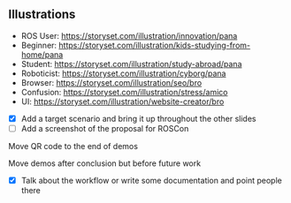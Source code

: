 ## Illustrations

- ROS User: https://storyset.com/illustration/innovation/pana
- Beginner: https://storyset.com/illustration/kids-studying-from-home/pana
- Student: https://storyset.com/illustration/study-abroad/pana
- Roboticist: https://storyset.com/illustration/cyborg/pana
- Browser: https://storyset.com/illustration/seo/bro
- Confusion: https://storyset.com/illustration/stress/amico
- UI: https://storyset.com/illustration/website-creator/bro


<!-- <a href="https://storyset.com/people">People illustrations by Storyset</a> -->



- [x] Add a target scenario and bring it up throughout the other slides
- [ ] Add a screenshot of the proposal for ROSCon

Move QR code to the end of demos

Move demos after conclusion but before future work

- [x] Talk about the workflow or write some documentation and point people there


